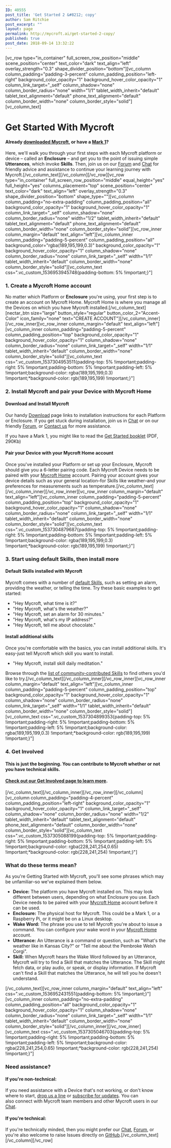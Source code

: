 ```yaml
---
ID: 40555
post_title: 'Get Started 2 &#8212; copy'
author: Sam Ritchie
post_excerpt: ""
layout: page
permalink: http://mycroft.ai/get-started-2-copy/
published: true
post_date: 2018-09-14 13:32:22
---
```

[vc_row type="in_container" full_screen_row_position="middle" scene_position="center" text_color="dark" text_align="left" overlay_strength="0.3" shape_divider_position="bottom"][vc_column column_padding="padding-3-percent" column_padding_position="left-right" background_color_opacity="1" background_hover_color_opacity="1" column_link_target="_self" column_shadow="none" column_border_radius="none" width="1/1" tablet_width_inherit="default" tablet_text_alignment="default" phone_text_alignment="default" column_border_width="none" column_border_style="solid"][vc_column_text]
<h1><strong>Get Started With Mycroft</strong></h1>
<h4>Already <a href="http://mycroft.ai/get-mycroft/">downloaded Mycroft</a>, or have a <a href="http://mycroft.ai/product/mycroft-mark-1/">Mark 1</a>?</h4>
Here, we'll walk you through your first steps with each Mycroft platform or device – called an <strong>Enclosure</strong> – and get you to the point of issuing simple <strong>Utterances</strong>, which invoke <strong>Skills</strong>. Then, join us on our <a href="https://community.mycroft.ai">Forum</a> and <a href="https://chat.mycroft.ai">Chat</a> for friendly advice and assistance to continue your learning journey with Mycroft.[/vc_column_text][/vc_column][/vc_row][vc_row type="in_container" full_screen_row_position="middle" equal_height="yes" full_height="yes" columns_placement="top" scene_position="center" text_color="dark" text_align="left" overlay_strength="0.3" shape_divider_position="bottom" shape_type=""][vc_column column_padding="no-extra-padding" column_padding_position="all" background_color_opacity="1" background_hover_color_opacity="1" column_link_target="_self" column_shadow="none" column_border_radius="none" width="1/2" tablet_width_inherit="default" tablet_text_alignment="default" phone_text_alignment="default" column_border_width="none" column_border_style="solid"][vc_row_inner column_margin="default" text_align="left"][vc_column_inner column_padding="padding-5-percent" column_padding_position="all" background_color="rgba(189,195,199,0.3)" background_color_opacity="1" background_hover_color_opacity="1" column_shadow="none" column_border_radius="none" column_link_target="_self" width="1/1" tablet_width_inherit="default" column_border_width="none" column_border_style="solid"][vc_column_text css=".vc_custom_1536953945748{padding-bottom: 5% !important;}"]
<h3><strong>1. Create a Mycroft Home account</strong></h3>
No matter which Platform or <strong>Enclosure</strong> you're using, your first step is to create an account on Mycroft Home. Mycroft Home is where you manage all the Devices on which you have Mycroft installed.[/vc_column_text][nectar_btn size="large" button_style="regular" button_color_2="Accent-Color" icon_family="none" text="CREATE ACCOUNT"][/vc_column_inner][/vc_row_inner][vc_row_inner column_margin="default" text_align="left"][vc_column_inner column_padding="padding-5-percent" column_padding_position="top" background_color_opacity="1" background_hover_color_opacity="1" column_shadow="none" column_border_radius="none" column_link_target="_self" width="1/1" tablet_width_inherit="default" column_border_width="none" column_border_style="solid"][vc_column_text css=".vc_custom_1537304953511{padding-top: 5% !important;padding-right: 5% !important;padding-bottom: 5% !important;padding-left: 5% !important;background-color: rgba(189,195,199,0.3) !important;*background-color: rgb(189,195,199) !important;}"]
<h3><strong>2. Install Mycroft and pair your Device with Mycroft Home</strong></h3>
<h4>Download and Install Mycroft</h4>
Our handy <a href="http://mycroft.ai/get-mycroft/">Download</a> page links to installation instructions for each Platform or Enclosure. If you get stuck during installation, join us in <a href="https://chat.mycroft.ai">Chat</a> or on our friendly <a href="https://community.mycroft.ai">Forum</a>, or <a href="https://mycroft.ai/contact">Contact us</a> for more assistance.

If you have a Mark 1, you might like to read the <a href="https://mycroft.ai/wp-content/uploads/2017/06/Mark_1_User_Guide.pdf"><i class="fa fa-file-pdf-o"></i>Get Started booklet</a> (PDF, 290Kb)
<h4>Pair your Device with your Mycroft Home account</h4>
Once you've installed your Platform or set up your Enclosure, Mycroft should give you a 6-letter pairing code. Each Mycroft Device needs to be paired with your <a href="https://home.mycroft.ai">Mycroft Home</a> account. Pairing your account gives your device details such as your general location–for Skills like weather–and your preferences for measurements such as temperature.[/vc_column_text][/vc_column_inner][/vc_row_inner][vc_row_inner column_margin="default" text_align="left"][vc_column_inner column_padding="padding-5-percent" column_padding_position="top" background_color_opacity="1" background_hover_color_opacity="1" column_shadow="none" column_border_radius="none" column_link_target="_self" width="1/1" tablet_width_inherit="default" column_border_width="none" column_border_style="solid"][vc_column_text css=".vc_custom_1537304879687{padding-top: 5% !important;padding-right: 5% !important;padding-bottom: 5% !important;padding-left: 5% !important;background-color: rgba(189,195,199,0.3) !important;*background-color: rgb(189,195,199) !important;}"]
<h3><strong>3. Start using default Skills, then install more</strong></h3>
<h4>Default Skills installed with Mycroft</h4>
Mycroft comes with a number of <a href="https://github.com/MycroftAI/mycroft-skills/blob/master/README.md#default-skills-and-triggering-them">default Skills</a>, such as setting an alarm, providing the weather, or telling the time. Try these basic examples to get started:
<ul>
 	<li>"Hey Mycroft, what time is it?"</li>
 	<li>"Hey Mycroft, what's the weather?"</li>
 	<li>"Hey Mycroft, set an alarm for 30 minutes."</li>
 	<li>"Hey Mycroft, what's my IP address?"</li>
 	<li>"Hey Mycroft, tell me about chocolate."</li>
</ul>
<h4>Install additional skills</h4>
Once you're comfortable with the basics, you can install additional skills. It's easy-just tell Mycroft which skill you want to install.
<ul>
 	<li>"Hey Mycroft, install skill daily meditation."</li>
</ul>
Browse through the <a href="https://github.com/MycroftAI/mycroft-skills/blob/master/README.md#community-contributed-skill-list">list of community-contributed Skills</a> to find others you'd like to try.[/vc_column_text][/vc_column_inner][/vc_row_inner][vc_row_inner column_margin="default" text_align="left"][vc_column_inner column_padding="padding-5-percent" column_padding_position="top" background_color_opacity="1" background_hover_color_opacity="1" column_shadow="none" column_border_radius="none" column_link_target="_self" width="1/1" tablet_width_inherit="default" column_border_width="none" column_border_style="solid"][vc_column_text css=".vc_custom_1537304899353{padding-top: 5% !important;padding-right: 5% !important;padding-bottom: 5% !important;padding-left: 5% !important;background-color: rgba(189,195,199,0.3) !important;*background-color: rgb(189,195,199) !important;}"]
<h3><strong>4. Get Involved</strong></h3>
<h4>This is just the beginning. You can contribute to Mycroft whether or not you have technical skills.</h4>
<h4><a href="http://mycroft.ai/get-involved/">Check out our Get Involved page to learn more</a>.</h4>
[/vc_column_text][/vc_column_inner][/vc_row_inner][/vc_column][vc_column column_padding="padding-4-percent" column_padding_position="left-right" background_color_opacity="1" background_hover_color_opacity="1" column_link_target="_self" column_shadow="none" column_border_radius="none" width="1/2" tablet_width_inherit="default" tablet_text_alignment="default" phone_text_alignment="default" column_border_width="none" column_border_style="solid"][vc_column_text css=".vc_custom_1537305088199{padding-top: 5% !important;padding-right: 5% !important;padding-bottom: 5% !important;padding-left: 5% !important;background-color: rgba(228,241,254,0.65) !important;*background-color: rgb(228,241,254) !important;}"]
<h3><strong>What do these terms mean?</strong></h3>
As you're Getting Started with Mycroft, you'll see some phrases which may be unfamiliar–so we've explained them below.
<ul>
 	<li><strong>Device:</strong> The platform you have Mycroft installed on. This may look different between users, depending on what Enclosure you use. Each Device needs to be paired with your <a href="https://home.mycroft.ai">Mycroft Home</a> account before it can be used.</li>
 	<li><strong>Enclosure:</strong> The physical host for Mycroft. This could be a Mark 1, or a Raspberry Pi, or it might be on a Linux desktop.</li>
 	<li><strong>Wake Word:</strong> The phrase you use to tell Mycroft you're about to issue a command. You can configure your wake word in your <a href="https://home.mycroft.ai">Mycroft Home</a> account.</li>
 	<li><strong>Utterance:</strong> An Utterance is a command or question, such as "What's the weather like in Kansas City?" or "Tell me about the Pembroke Welsh Corgi".</li>
 	<li><strong>Skill:</strong> When Mycroft hears the Wake Word followed by an Utterance, Mycroft will try to find a Skill that matches the Utterance. The Skill might fetch data, or play audio, or speak, or display information. If Mycroft can't find a Skill that matches the Utterance, he will tell you he doesn't understand.</li>
</ul>
[/vc_column_text][vc_row_inner column_margin="default" text_align="left" css=".vc_custom_1536952431551{padding-bottom: 5% !important;}"][vc_column_inner column_padding="no-extra-padding" column_padding_position="all" background_color_opacity="1" background_hover_color_opacity="1" column_shadow="none" column_border_radius="none" column_link_target="_self" width="1/1" tablet_width_inherit="default" column_border_width="none" column_border_style="solid"][/vc_column_inner][/vc_row_inner][vc_column_text css=".vc_custom_1537305046703{padding-top: 5% !important;padding-right: 5% !important;padding-bottom: 5% !important;padding-left: 5% !important;background-color: rgba(228,241,254,0.65) !important;*background-color: rgb(228,241,254) !important;}"]
<h3><strong>Need assistance?</strong></h3>
<h4>If you're non-technical:</h4>
If you need assistance with a Device that's not working, or don't know where to start, <a href="http://mycroft.ai/contact/">drop us a line</a> or <a href="#footer">subscribe for updates</a>. You can also connect with Mycroft team members and other Mycroft users in our <a href="https://chat.mycroft.ai">Chat</a>.
<h4>If you're technical:</h4>
If you're technically minded, then you might prefer our <a href="https://chat.mycroft.ai">Chat</a>, <a href="https://community.mycroft.ai">Forum</a>, or you're also welcome to raise Issues directly on <a href="https://www.github.com/MycroftAI">GitHub</a>.[/vc_column_text][/vc_column][/vc_row]
